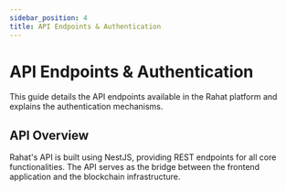 ```yaml
---
sidebar_position: 4
title: API Endpoints & Authentication
---
```


# API Endpoints & Authentication

This guide details the API endpoints available in the Rahat platform and explains the authentication mechanisms.

## API Overview

Rahat's API is built using NestJS, providing REST endpoints for all core functionalities. The API serves as the bridge between the frontend application and the blockchain infrastructure.
